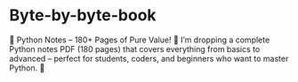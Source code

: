 # Byte-by-byte-book
📘 Python Notes – 180+ Pages of Pure Value! 🚀 I’m dropping a complete Python notes PDF (180 pages) that covers everything from basics to advanced – perfect for students, coders, and beginners who want to master Python. 🐍 
